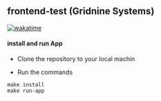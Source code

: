 ## frontend-test (Gridnine Systems)

[![wakatime](https://wakatime.com/badge/user/c2ce59d6-e443-461c-88b0-6e4786e42e98/project/f6e3a26e-4168-47be-803a-a31c8cb1c913.svg)](https://wakatime.com/badge/user/c2ce59d6-e443-461c-88b0-6e4786e42e98/project/f6e3a26e-4168-47be-803a-a31c8cb1c913)

#### install and run App

- Clone the repository to your local machin

- Run the commands

```
make install
make run-app
```
